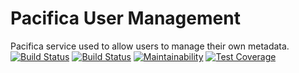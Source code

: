 # Pacifica User Management
Pacifica service used to allow users to manage their own metadata.
[![Build Status](https://travis-ci.org/pacifica/pacifica-user-mgmt.svg?branch=master)](https://travis-ci.org/pacifica/pacifica-user-mgmt)
[![Build Status](https://ci.appveyor.com/api/projects/status/xsmhadlsb9r8ec9g?svg=true)](https://ci.appveyor.com/project/dmlb2000/pacifica-user-mgmt)
[![Maintainability](https://api.codeclimate.com/v1/badges/95220ed3e16334a3b6b4/maintainability)](https://codeclimate.com/github/pacifica/pacifica-user-mgmt/maintainability)
[![Test Coverage](https://api.codeclimate.com/v1/badges/95220ed3e16334a3b6b4/test_coverage)](https://codeclimate.com/github/pacifica/pacifica-user-mgmt/test_coverage)
